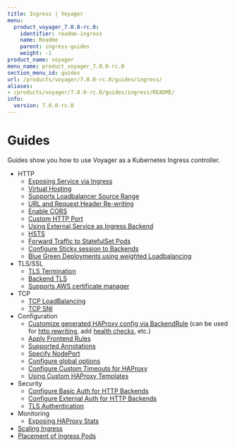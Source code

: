 ```yaml
---
title: Ingress | Voyager
menu:
  product_voyager_7.0.0-rc.0:
    identifier: readme-ingress
    name: Readme
    parent: ingress-guides
    weight: -1
product_name: voyager
menu_name: product_voyager_7.0.0-rc.0
section_menu_id: guides
url: /products/voyager/7.0.0-rc.0/guides/ingress/
aliases:
- /products/voyager/7.0.0-rc.0/guides/ingress/README/
info:
  version: 7.0.0-rc.0
---
```


# Guides

Guides show you how to use Voyager as a Kubernetes Ingress controller.

- HTTP
  - [Exposing Service via Ingress](/products/voyager/7.0.0-rc.0/guides/ingress/http/single-service)
  - [Virtual Hosting](/products/voyager/7.0.0-rc.0/guides/ingress/http/virtual-hosting)
  - [Supports Loadbalancer Source Range](/products/voyager/7.0.0-rc.0/guides/ingress/http/source-range)
  - [URL and Request Header Re-writing](/products/voyager/7.0.0-rc.0/guides/ingress/http/rewrite-rules)
  - [Enable CORS](/products/voyager/7.0.0-rc.0/guides/ingress/http/cors)
  - [Custom HTTP Port](/products/voyager/7.0.0-rc.0/guides/ingress/http/custom-http-port)
  - [Using External Service as Ingress Backend](/products/voyager/7.0.0-rc.0/guides/ingress/http/external-svc)
  - [HSTS](/products/voyager/7.0.0-rc.0/guides/ingress/http/hsts)
  - [Forward Traffic to StatefulSet Pods](/products/voyager/7.0.0-rc.0/guides/ingress/http/statefulset-pod)
  - [Configure Sticky session to Backends](/products/voyager/7.0.0-rc.0/guides/ingress/http/sticky-session)
  - [Blue Green Deployments using weighted Loadbalancing](/products/voyager/7.0.0-rc.0/guides/ingress/http/blue-green-deployment)
- TLS/SSL
  - [TLS Termination](/products/voyager/7.0.0-rc.0/guides/ingress/tls/overview)
  - [Backend TLS](/products/voyager/7.0.0-rc.0/guides/ingress/tls/backend-tls)
  - [Supports AWS certificate manager](/products/voyager/7.0.0-rc.0/guides/ingress/tls/aws-cert-manager)
- TCP
  - [TCP LoadBalancing](/products/voyager/7.0.0-rc.0/guides/ingress/tcp/overview)
  - [TCP SNI](/products/voyager/7.0.0-rc.0/guides/ingress/tcp/tcp-sni)
- Configuration
  - [Customize generated HAProxy config via BackendRule](/products/voyager/7.0.0-rc.0/guides/ingress/configuration/backend-rule) (can be used for [http rewriting](https://www.haproxy.com/doc/aloha/7.0/haproxy/http_rewriting.html), add [health checks](https://www.haproxy.com/doc/aloha/7.0/haproxy/healthchecks.html), etc.)
  - [Apply Frontend Rules](/products/voyager/7.0.0-rc.0/guides/ingress/configuration/frontend-rule)
  - [Supported Annotations](/products/voyager/7.0.0-rc.0/guides/ingress/configuration/annotations)
  - [Specify NodePort](/products/voyager/7.0.0-rc.0/guides/ingress/configuration/node-port)
  - [Configure global options](/products/voyager/7.0.0-rc.0/guides/ingress/configuration/default-options)
  - [Configure Custom Timeouts for HAProxy](/products/voyager/7.0.0-rc.0/guides/ingress/configuration/default-timeouts)
  - [Using Custom HAProxy Templates](/products/voyager/7.0.0-rc.0/guides/ingress/configuration/custom-templates)
- Security
  - [Configure Basic Auth for HTTP Backends](/products/voyager/7.0.0-rc.0/guides/ingress/security/basic-auth)
  - [Configure External Auth for HTTP Backends](/products/voyager/7.0.0-rc.0/guides/ingress/security/oauth)
  - [TLS Authentication](/products/voyager/7.0.0-rc.0/guides/ingress/security/tls-auth)
- Monitoring
  - [Exposing HAProxy Stats](/products/voyager/7.0.0-rc.0/guides/ingress/monitoring/stats)
- [Scaling Ingress](/products/voyager/7.0.0-rc.0/guides/ingress/scaling)
- [Placement of Ingress Pods](/products/voyager/7.0.0-rc.0/guides/ingress/pod-placement)
